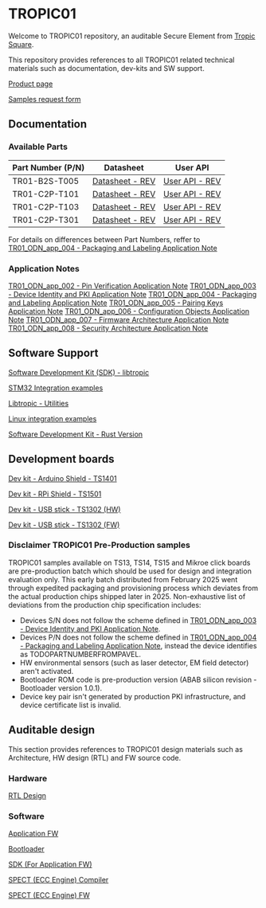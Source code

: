 # TROPIC01

Welcome to TROPIC01 repository, an auditable Secure Element from [Tropic Square](https://tropicsquare.com/).

This repository provides references to all TROPIC01 related technical materials such as documentation, dev-kits and SW support.

[Product page](https://tropicsquare.com/tropic01)

[Samples request form](https://tropicsquare.com/samples)

## Documentation

### Available Parts

| Part Number (P/N) | Datasheet                        |  User API                      |
| ----------------- | -------------------------------- | ------------------------------ |
| TR01-B2S-T005     |   [Datasheet - REV](TODO:Link)   | [User API - REV](TODO:Link)    |
| TR01-C2P-T101     |   [Datasheet - REV](TODO:Link)   | [User API - REV](TODO:Link)    |
| TR01-C2P-T103     |   [Datasheet - REV](TODO:Link)   | [User API - REV](TODO:Link)    |
| TR01-C2P-T301     |   [Datasheet - REV](TODO:Link)   | [User API - REV](TODO:Link)    |

For details on differences between Part Numbers, reffer to [TR01_ODN_app_004 - Packaging and Labeling Application Note](TODO:Link)


### Application Notes

[TR01_ODN_app_002 - Pin Verification Application Note](TODO:Link)
[TR01_ODN_app_003 - Device Identity and PKI Application Note](TODO:Link)
[TR01_ODN_app_004 - Packaging and Labeling Application Note](TODO:Link)
[TR01_ODN_app_005 - Pairing Keys Application Note](TODO:Link)
[TR01_ODN_app_006 - Configuration Objects Application Note](TODO:Link)
[TR01_ODN_app_007 - Firmware Architecture Application Note](TODO:Link)
[TR01_ODN_app_008 - Security Architecture Application Note](TODO:Link)


## Software Support

[Software Development Kit (SDK) - libtropic](https://github.com/tropicsquare/libtropic)

[STM32 Integration examples](https://github.com/tropicsquare/libtropic-stm32)

[Libtropic - Utilities](https://github.com/tropicsquare/libtropic-util)

[Linux integration examples](https://github.com/tropicsquare/libtropic-linux)

[Software Development Kit - Rust Version](https://github.com/tropicsquare/libtropic-rs)


## Development boards

[Dev kit - Arduino Shield - TS1401](http://github.com/tropicsquare/tropic01-arduino-shield-hw)

[Dev kit - RPi Shield - TS1501](http://github.com/tropicsquare/tropic01-raspberypi-shield-hw)

[Dev kit - USB stick - TS1302 (HW) ](http://github.com/tropicsquare/tropic01-stm32u5-usb-devkit-hw)

[Dev kit - USB stick - TS1302 (FW) ](https://github.com/tropicsquare/tropic01-stm32u5-usb-devkit-fw)


### Disclaimer TROPIC01 Pre-Production samples

TROPIC01 samples available on TS13, TS14, TS15 and Mikroe click boards are pre-production batch which
should be used for design and integration evaluation only. This early batch distributed from February 2025
went through expedited packaging and provisioning process which deviates from the actual production chips
shipped later in 2025. Non-exhaustive list of deviations from the production chip specification includes:

* Devices S/N does not follow the scheme defined in [TR01_ODN_app_003 - Device Identity and PKI Application Note](TODO:Link).
* Devices P/N does not follow the scheme defined in [TR01_ODN_app_004 - Packaging and Labeling Application Note](TODO:Link), instead the device identifies as TODOPARTNUMBERFROMPAVEL.
* HW environmental sensors (such as laser detector, EM field detector) aren't activated.
* Bootloader ROM code is pre-production version (ABAB silicon revision - Bootloader version 1.0.1).
* Device key pair isn't generated by production PKI infrastructure, and device certificate list is invalid.


## Auditable design

This section provides references to TROPIC01 design materials such as Architecture, HW design (RTL) and FW source code.

### Hardware

[RTL Design](https://github.com/tropicsquare/tropic01-rtl)

### Software

[Application FW](https://github.com/tropicsquare/ts-tropic01-fw)

[Bootloader](https://github.com/tropicsquare/ts-tropic01-bootloader)

[SDK (For Application FW)](https://github.com/tropicsquare/ts-sw-sdk)

[SPECT (ECC Engine) Compiler](https://github.com/tropicsquare/ts-spect-compiler)

[SPECT (ECC Engine) FW](https://github.com/tropicsquare/ts-spect-fw)

